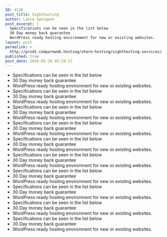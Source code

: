 ```yaml
---
ID: 4126
post_title: Sighthosting
author: Lance Spurgeon
post_excerpt: |
  Specifications can be seen in the list below
  30 Day money back guarantee
  WordPress ready hosting environment for new or existing websites.
layout: post
permalink: >
  http://prod1.compareweb.hosting/share-hosting/sighthosting-services/
published: true
post_date: 2018-05-28 05:19:17
---
```

<ul>
 	<li>Specifications can be seen in the list below</li>
 	<li>30 Day money back guarantee</li>
 	<li>WordPress ready hosting environment for new or existing websites.</li>
 	<li>Specifications can be seen in the list below</li>
 	<li>30 Day money back guarantee</li>
 	<li>WordPress ready hosting environment for new or existing websites.</li>
 	<li>Specifications can be seen in the list below</li>
 	<li>30 Day money back guarantee</li>
 	<li>WordPress ready hosting environment for new or existing websites.</li>
 	<li>Specifications can be seen in the list below</li>
 	<li>30 Day money back guarantee</li>
 	<li>WordPress ready hosting environment for new or existing websites.</li>
 	<li>Specifications can be seen in the list below</li>
 	<li>30 Day money back guarantee</li>
 	<li>WordPress ready hosting environment for new or existing websites.</li>
 	<li>Specifications can be seen in the list below</li>
 	<li>30 Day money back guarantee</li>
 	<li>WordPress ready hosting environment for new or existing websites.</li>
 	<li>Specifications can be seen in the list below</li>
 	<li>30 Day money back guarantee</li>
 	<li>WordPress ready hosting environment for new or existing websites.</li>
 	<li>Specifications can be seen in the list below</li>
 	<li>30 Day money back guarantee</li>
 	<li>WordPress ready hosting environment for new or existing websites.</li>
 	<li>Specifications can be seen in the list below</li>
 	<li>30 Day money back guarantee</li>
 	<li>WordPress ready hosting environment for new or existing websites.</li>
 	<li>Specifications can be seen in the list below</li>
 	<li>30 Day money back guarantee</li>
 	<li>WordPress ready hosting environment for new or existing websites.</li>
</ul>